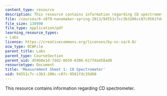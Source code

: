 ```yaml
---
content_type: resource
description: This resource contains information regarding CD spectrometer.
file: /courses/6-s079-nanomaker-spring-2013/94551c7cc3b3206cc07c9561fdc35d60_MIT6_S079S13_lab01.pdf
file_size: 138990
file_type: application/pdf
learning_resource_types:
- Labs
license: https://creativecommons.org/licenses/by-nc-sa/4.0/
ocw_type: OCWFile
parent_title: Labs
parent_type: CourseSection
parent_uid: d59b0e1d-7dd2-6659-6386-617fda458ad0
resourcetype: Document
title: 'Measurement Sheet 1: CD Spectrometer'
uid: 94551c7c-c3b3-206c-c07c-9561fdc35d60
---
```

This resource contains information regarding CD spectrometer.